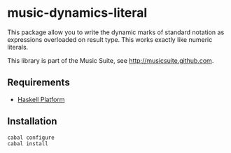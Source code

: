 
# music-dynamics-literal

This package allow you to write the dynamic marks of standard notation as expressions
overloaded on result type. This works exactly like numeric literals.

This library is part of the Music Suite, see <http://musicsuite.github.com>.

## Requirements

* [Haskell Platform](http://www.haskell.org/platform)

## Installation

    cabal configure
    cabal install
